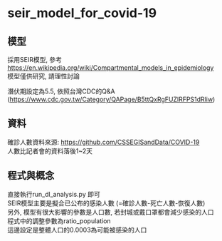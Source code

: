 # seir_model_for_covid-19

## 模型
採用SEIR模型, 參考 https://en.wikipedia.org/wiki/Compartmental_models_in_epidemiology   
模型僅供研究, 請理性討論

潛伏期設定為5.5, 依照台灣CDC的Q&A (https://www.cdc.gov.tw/Category/QAPage/B5ttQxRgFUZlRFPS1dRliw)  

## 資料
確診人數資料來源: https://github.com/CSSEGISandData/COVID-19  
人數比記者會的資料落後1~2天

## 程式與概念 
直接執行run_dl_analysis.py 即可  
SEIR模型主要是擬合已公布的感染人數 (=確診人數-死亡人數-恢復人數)  
另外, 模型有很大影響的參數是人口數, 若封城或戴口罩都會減少感染的人口  
程式中的調整參數為ratio_population  
這邊設定是整體人口的0.0003為可能被感染的人口  




